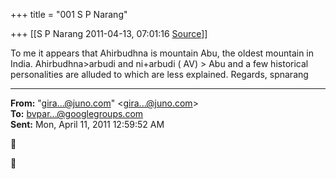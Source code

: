+++
title = "001 S P Narang"

+++
[[S P Narang	2011-04-13, 07:01:16 [Source](https://groups.google.com/g/bvparishat/c/OX3eLdoUfv0)]]



To me it appears that Ahirbudhna is mountain Abu, the oldest mountain in India. Ahirbudhna>arbudi and ni+arbudi ( AV) \> Abu and a few historical personalities are alluded to which are less explained. Regards, spnarang

  

------------------------------------------------------------------------

**From:** "[gira...@juno.com]()" \<[gira...@juno.com]()\>  
**To:** [bvpar...@googlegroups.com]()  
**Sent:** Mon, April 11, 2011 12:59:52 AM





